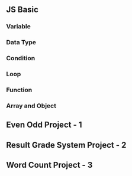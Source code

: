 ## JS Basic

### Variable
### Data Type
### Condition
### Loop
### Function
### Array and Object
## Even Odd Project - 1
## Result Grade System Project - 2
## Word Count Project - 3
